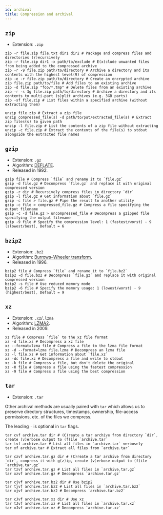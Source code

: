```yaml
---
id: archival
title: Compression and archival
---
```


## `zip`

- Extension: `.zip`

```shell
zip -r file.zip file.txt dir1 dir2 # Package and compress files and directories (r)ecursively
zip -r file.zip dir1 -x path/to/exclude # E(x)clude unwanted files from being added to the compressed archive
zip -r -9 file.zip path/to/directory # Archive a directory and its contents with the highest level(9) of compression
zip -e -r file.zip path/to/directory # Create an encrypted archive
zip file.zip path/to/file # Add files to an existing archive
zip -d file.zip "foo/*.tmp" # Delete files from an existing archive
zip -r -s 3g file.zip path/to/directory # Archive a directory and its contents to multi-part (s)plit archives (e.g. 3GB parts)
zip -sf file.zip # List files within a specified archive (without extracting them)

unzip file.zip # Extract a zip file
unzip compressed_file(s) -d path/to/put/extracted_file(s) # Extract zip files(s) to given path
unzip -l file.zip # List the contents of a zip file without extracting
unzip -c file.zip # Extract the contents of the file(s) to stdout alongside the extracted file names
```

## `gzip`

- Extension: `.gz`
- Algorithm: [DEFLATE](https://en.wikipedia.org/wiki/Deflate).
- Released in 1992.

```shell
gzip file # Compress `file` and rename it to `file.gz`
gzip -d file.gz # Decompress `file.gz` and replace it with original compressed version
gzip -r dir # Recursively compress files in directory `dir`
gzip -l file.gz # Get information about `file.gz`
gzip -c file > file.gz # Pipe the result to another utility
gzip -c file > compressed_file.gz # Compress a file specifying the output filename
gzip -c -d file.gz > uncompressed_file # Decompress a gzipped file specifying the output filename
gzip -9 file # Specify the compression level: 1 (fastest/worst) - 9 (slowest/best), Default = 6
```

## `bzip2`

- Extension: `.bz2`
- Algorithm: [Burrows–Wheeler transform](https://en.wikipedia.org/wiki/Burrows–Wheeler_transform).
- Released in 1996.

```shell
bzip2 file # Compress `file` and rename it to `file.bz2`
bzip2 -d file.bz2 # Decompress `file.gz` and replace it with original compressed version
bzip2 -s file # Use reduced memory mode
bzip2 -6 file # Specify the memory usage: 1 (lowest/worst) - 9 (highest/best), Default = 9
```

## `xz`

- Extension: `.xz`/`.lzma`
- Algorithm: [LZMA2](https://en.wikipedia.org/wiki/Lempel%E2%80%93Ziv%E2%80%93Markov_chain_algorithm#LZMA2_format).
- Released in 2009.

```shell
xz file # Compress `file` to the xz file format
xz -d file.xz # Decompress a xz file
xz --format=lzma file # Compress a file to the lzma file format
xz -d --format=lzma file.lzma # Decompress an lzma file
xz -l file.xz # Get information about `file.xz`
xz -dc file.xz # Decompress a file and write to stdout
xz -k file # Compress a file, but don't delete the original
xz -0 file # Compress a file using the fastest compression
xz -9 file # Compress a file using the best compression
```

## `tar`

- Extension: `.tar`

Other archival methods are usually paired with `tar` which allows us to preserve directory structures, timestamps, ownership, file-access permissions, etc. of the files we compress.

The leading `-` is optional in `tar` flags.

```shell
tar cvf archive.tar dir # (C)reate a tar archive from directory `dir`, create (v)erbose output to (f)ile `archive.tar`
tar tvf archive.tar # List all files in `archive.tar` verbosely
tar xf archive.tar # Extract all files from `archive.tar`

tar czvf archive.tar.gz dir # (C)reate a tar archive from directory `dir`, compress it with g(z)ip, create (v)erbose output to (f)ile `archive.tar.gz`
tar tzvf archive.tar.gz # List all files in `archive.tar.gz`
tar xzvf archive.tar.gz # Decompress `archive.tar.gz`

tar cjvf archive.tar.bz2 dir # Use bzip2
tar tjvf archive.tar.bz2 # List all files in `archive.tar.bz2`
tar xjvf archive.tar.bz2 # Decompress `archive.tar.bz2`

tar cJvf archive.tar.xz dir # Use xz
tar tJvf archive.tar.xz # List all files in `archive.tar.xz`
tar xJvf archive.tar.xz # Decompress `archive.tar.xz`
```
